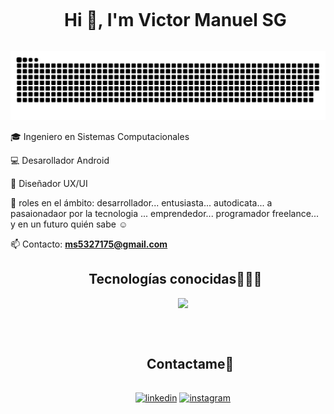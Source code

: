 <div id="user-content-toc">
  <ul align="center">
    <summary><h1 style="display: inline-block">Hi 👋, I'm Victor Manuel SG</h1></summary>
  </ul>
</div>


<!--- snake 3 -->
<div align="center">
  <img  src="https://github.com/1999AZZAR/1999AZZAR/blob/main/resources/img/grid-snake.svg"
       alt="snake" /></a>
</div>

<p align="left">
🎓 Ingeniero en Sistemas Computacionales 

💻 Desarollador Android 

:iphone: Diseñador UX/UI

📝 roles en el ámbito: desarrollador... entusiasta... autodicata... a pasaionadaor por la tecnologia ... emprendedor... programador freelance... y en un futuro quién sabe ☺️

📫 Contacto: **ms5327175@gmail.com**
<!--Intro end-->
  </p>

  <ul align="center">
  <h2 >Tecnologías conocidas👨🏻‍💻</h2>
<!--tech stack icons-->
<p align="left">
  <ul align="center">
  <a href="https://skillicons.dev">
    <img src="https://skillicons.dev/icons?i=androidstudio,xd,wordpress,vscode,sqlite,pr,ps,kotlin,java,ai,html,github,figma,css,firebase,&perline=12" />
  </a>
</p>
<br>



<!-- Connect with me -->
<!--h2 without bottom border-->
<div id="user-content-toc">
  <ul align="center">
    <summary><h2 style="display: inline-block">Contactame🤝</h2></summary>
  </ul>
</div>

<!--Contaco hacia redes sociales-->
<p align="center">
<a href="https://www.linkedin.com/in/victor-manuel-sandoval-guillen-58b2b825b/" target="blank"><img align="center" src="https://user-images.githubusercontent.com/88904952/234979284-68c11d7f-1acc-4f0c-ac78-044e1037d7b0.png" alt="linkedin" height="50" width="50" /></a>
<a href="https://www.instagram.com/victormanuel.sg?igshid=OGQ5ZDc2ODk2zA==" target="blank"><img align="center" src="https://user-images.githubusercontent.com/88904952/234981169-2dd1e58f-4b7e-468c-8213-034ba62156c3.png" alt="instagram" height="50" width="50" /></a>


  
</p>

